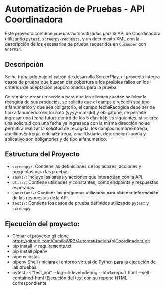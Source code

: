 # Automatización de Pruebas - API Coordinadora

Este proyecto contiene pruebas automatizadas para la API de Coordinadora utilizando `pytest`, `screenpy-requests`, y un documento XML con la descripción de los escenarios de prueba requeridos en `Cucumber` con `Gherkin`. 

## Descripción

Se ha trabajado bajo el patrón de desarrollo ScreenPlay, el proyecto integra casos de prueba que buscan dar cobertura a los posibles fallos en los criterios de aceptación proporcionados para la prueba: 

Se requiere crear un servicio para que los clientes puedan solicitar la recogida de sus
productos, se solicita que el campo dirección sea tipo alfanumérico y que sea obligatorio, el
campo fechaRecogida debe ser de tipo alfanumérico en formato (yyyy-mm-dd) y obligatorio,
se permite ingresar una fecha futura dentro de los 5 días hábiles siguientes, si se crea una
solicitud con una fecha ya ingresada con la misma dirección no se permitirá realizar la
solicitud de recogida, los campos nombreEntrega, apellidosEntrega, celularEntrega,
emailUsuario, descripcionTipoVia y aplicativo son obligatorios y de tipo alfanumérico.

## Estructura del Proyecto

- `screenpy/`: Contiene las definiciones de los actores, acciones y preguntas para las pruebas.
- `Tasks/`: Incluye las tareas y acciones que interactúan con la API.
- `Utils/`: Contiene utilidades y constantes, como endpoints y respuestas esperadas.
- `Questions/`: Contiene las preguntas utilizadas para obtener información de las respuestas de la API.
- `tests/`: Contiene los casos de prueba definidos utilizando `pytest` y `screenpy`.

## Ejecución del proyecto:
- Clonar el proyecto git clone https://github.com/CamiloWRZ/AutomatizacionApiCoordinadora.git
- pip install -r requirements.txt
- pip install pipenv
- pipenv install 
- pipenv Shell (iniciara el entorno virtual de Python para la ejecución de las pruebas
- pytest -k "test_api" --log-cli-level=debug --html=report.html --self-contained-html (Ejecución del test con su reporte HTML correspondiente
